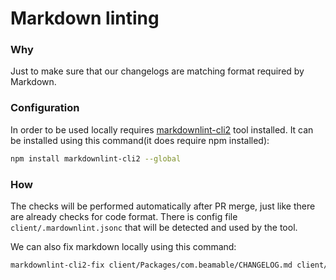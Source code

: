 # Markdown linting

### Why

Just to make sure that our changelogs are matching format required by Markdown.

### Configuration

In order to be used locally requires [markdownlint-cli2](https://github.com/DavidAnson/markdownlint-cli2) tool installed.
It can be installed using this command(it does require npm installed):

```bash
npm install markdownlint-cli2 --global
```

### How

The checks will be performed automatically after PR merge,
just like there are already checks for code format.
There is config file `client/.mardownlint.jsonc` that will be detected and used by the tool.

We can also fix markdown locally using this command:

```bash
markdownlint-cli2-fix client/Packages/com.beamable/CHANGELOG.md client/Packages/com.beamable.server/CHANGELOG.md
```
